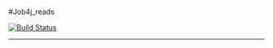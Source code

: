 #Job4j_reads

[![Build Status](https://travis-ci.com/Mosquitosd3/job4j_threads.svg?branch=master)](https://travis-ci.com/Mosquitosd3/job4j_threads)
___